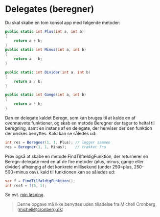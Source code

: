 ﻿# Delegates (beregner)

Du skal skabe en tom konsol app med følgende metoder:

```csharp
public static int Plus(int a, int b)
{
    return a + b;
}
public static int Minus(int a, int b)
{
    return a - b;
}

public static int Divider(int a, int b)
{
    return a / b;
}

public static int Gange(int a, int b)
{
    return a * b;
}
```

Dan en delegate kaldet Beregn, som kan bruges til at kalde en af ovennævnte 
funktioner, og skab en metode Beregner der tager to heltal 
til beregning, samt en instans af en delegate, der henviser 
der den funktion der ønskes benyttes. Kald kan se således ud:

```csharp
int res = Beregner(1, 1, Plus);	// lægger sammen
res = Beregner(1, 1, Minus);	// trækker fra
```

Prøv også at skabe en metode FindTilfældigFunktion, der returnerer
en Beregn-delegate med en af de fire metoder (plus, minus, gange eller divider)
afhængig af det konkrete millisekund (under 250=plus, 250-500=minus osv). kald
til funktionen kan se således ud:

```csharp
var f = FindTilfældigFunktion();
int res4 = f(5, 5);
```

Se evt. [min løsning](https://github.com/devcronberg/undervisning-cs-opgaver/blob/master/delegates-simpel-beregner/Program.cs).

<!-- footerstart -->
> Denne opgave må ikke benyttes uden tilladelse fra Michell Cronberg (michell@cronberg.dk)
<!-- footerslut -->

